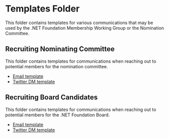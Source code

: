 # Templates Folder

This folder contains templates for various communications that may be used by the .NET Foundation Membership Working Group or the Nomination Committee.

## Recruiting Nominating Committee

This folder contains templates for communications when reaching out to potential members for the nomination committee.

- [Email template](./recruiting-nominating-committee/email-template.md)
- [Twitter DM template](./recruiting-nominating-committee/tweet-dm-template.md)

## Recruiting Board Candidates

This folder contains templates for communications when reaching out to potential members for the .NET Foundation Board.

- [Email template](./recruiting-board/email-template.md)
- [Twitter DM template](./recruiting-board/tweet-dm-template.md)